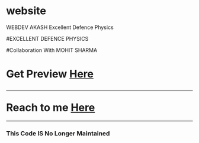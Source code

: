 # website
WEBDEV AKASH Excellent Defence Physics

#EXCELLENT DEFENCE PHYSICS

#Collaboration With MOHIT SHARMA

<h1>Get Preview <a href="https://akashkinhaak.github.io/website/">Here</a> 
<hr>
Reach to me <a href="https://github.com/akashkinhaak">Here </a></h1>
<hr>
<h3>This Code IS No Longer Maintained</h3>
